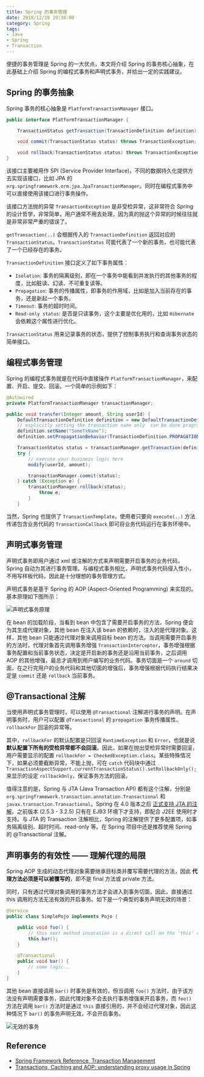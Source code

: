 ```yaml
---
title: Spring 的事务管理
date: 2018/12/18 19:38:00
category: Spring
tags: 
- Java
- Spring
- Transaction
---
```


便捷的事务管理是 Spring 的一大优点，本文将介绍 Spring 的事务核心抽象，在此基础上介绍 Spring 的编程式事务和声明式事务，并给出一定的实践建议。

## Spring 的事务抽象

Spring 事务的核心抽象是 `PlatformTransactionManager` 接口。

```java
public interface PlatformTransactionManager {

    TransactionStatus getTransaction(TransactionDefinition definition) throws TransactionException;

    void commit(TransactionStatus status) throws TransactionException;

    void rollback(TransactionStatus status) throws TransactionException;
}
```

该接口主要被用作 SPI (Service Provider Interface)，不同的数据持久化提供方去实现该接口，比如 JPA 的`org.springframework.orm.jpa.JpaTransactionManager`。同时在编程式事务中可以直接使用该接口进行事务操作。

该接口方法抛的异常 `TransactionException` 是非受检异常，这非常符合 Spring 的设计哲学，非常简单，用户通常不用去处理，因为真的抛这个异常的时候往往就是非常非常严重的错误了。

`getTransaction(..)` 会根据传入的 `TransactionDefinition` 返回对应的 `TransactionStatus`。`TransactionStatus` 可能代表了一个新的事务，也可能代表了一个已经存在的事务。

`TransactionDefinition` 接口定义了如下事务属性：

* `Isolation`: 事务的隔离级别，即在一个事务中能看到并发执行的其他事务的程度，比如脏读、幻读、不可重复读等。
* `Propagation`: 事务的传播属性，即事务的作用域，比如是加入当前存在的事务，还是新起一个事务。
* `Timeout`: 事务的超时时间。
* `Read-only status`: 是否是只读事务，这个主要是优化用的，比如 `Hibernate` 会依赖这个属性进行优化。

`TransactionStatus` 用来记录事务的状态，提供了控制事务执行和查询事务状态的简单接口。

## 编程式事务管理

Spring 的编程式事务就是在代码中直接操作 `PlatformTransactionManager`，来配置、开启、提交、回滚。一个简单的示例如下：

```java
@Autowired
private PlatformTransactionManager transactionManager;

public void transfer(Integer amount, String userId) {
    DefaultTransactionDefinition definition = new DefaultTransactionDefinition();
    // explicitly setting the transaction name only  can be done programmatically
    definition.setName("SomeTxName");
    definition.setPropagationBehavior(TransactionDefinition.PROPAGATION_REQUIRED);

    TransactionStatus status = transactionManager.getTransaction(definition);
    try {        
        // execute your business logic here
        modify(userId, amount);

        transactionManager.commit(status);
    } catch (Exception e) {
        transactionManager.rollback(status);
            throw e;
        }
    }
```

当然，Spring 也提供了 `TransactionTemplate`，使用者只要向 `execute(..)` 方法传递包含业务代码的 `TransactionCallback` 即可将业务代码运行在事务环境中。

## 声明式事务管理

声明式事务即用户通过 xml 或注解的方式来声明需要开启事务的业务代码，Spring 自动为其进行事务管理。与编程式事务相比，声明式事务代码侵入性小，不用写样板代码，因此是十分理想的事务管理方式。

声明式事务是基于 Spring 的 AOP (Aspect-Oriented Programming) 来实现的。基本原理如下图所示：

![声明式事务原理](tx.png)

在 bean 的加载阶段，当看到 bean 中包含了需要开启事务的方法，Spring 便会为其生成代理对象，其他 bean 在注入该 bean 的依赖时，注入的是代理对象。这样，其他 bean 只能通过代理对象来调用目标 bean 的方法。当调用需要开启事务的方法时，代理对象首先调用事务增强 `TransactionInterceptor`，事务增强根据事务配置和当前事务状态，决定是开启新的事务还是沿用当前事务，之后调用 AOP 的其他增强，最总才调用到用户编写的业务代码。事务切面是一个 `around` 切面，在之行完用户的业务代码和其他切面的增强后，事务增强根据代码执行结果决定是 `commit` 还是 `rollback` 当前事务。 

## @Transactional 注解

当使用声明式事务管理时，可以使用 `@Transactional` 注解进行事务的声明。在声明事务时，用户可以配置 `@Transactional` 的 `propagation` 事务传播属性、`rollbackFor` 回滚的异常等。

其中，`rollbackFor` 的默认配置是只回滚 `RuntimeException` 和 `Error`，也就是说 **默认配置下所有的受检异常都不会回滚**。因此，如果在抛出受检异常时需要回滚，用户需要显示的配置 `rollbackFor = CheckedException.class`。某些特殊情况下，如果必须要截断异常，不能上抛，可在 `catch` 代码块中通过 `TransactionAspectSupport.currentTransactionStatus().setRollbackOnly();` 来显示的设定 `rollbackOnly`，保证事务方法的回滚。

值得注意的是，Spring 与 JTA (Java Transaction API) 都有这个注解，分别是 `org.springframework.transaction.annotation.Transactional` 和 `javax.transaction.Transactional`。Spring 在 4.0 版本之后 [正式支持 JTA 的注解](https://jira.spring.io/browse/SPR-9139)。之前版本 (2.5.3 - 3.2.5) 只有在 EJB3 环境下才支持，即配合 J2EE 使用时才支持。与 JTA 的 Transaction 注解相比，Spring 的注解提供了更多配置项，如事务隔离级别、超时时间、read-only 等。在 Spring 项目中还是推荐使用 Spring 的 @Transactional 注解。


## 声明事务的有效性 —— 理解代理的局限

Spring AOP 生成的动态代理对象需要继承目标类并覆写需要代理的方法，因此 **代理方法必须是可以被覆写的**，即不是 final 方法或 private 方法。

同时，只有通过代理对象调用的事务方法才会进入到事务切面，因此，直接通过 this 调用的方法无法有效的开启事务。如下是一个典型的事务声明无效的场景：

```java
@Service
public class SimplePojo implements Pojo { 

    public void foo() { 
        // this next method invocation is a direct call on the 'this' reference 
        this.bar(); 
    }
 
    @Transactional
    public void bar() { 
        // some logic... 
    } 
} 
```

其他 bean 直接调用 `bar()` 时事务是有效的，但当调用 `foo()` 方法时，由于该方法没有声明需要事务，因此代理对象不会去执行事务增强来开启事务，而 `foo()` 方法在调用 `bar()` 方法时是通过 `this` 直接引用的，并不会经过代理对象，因此这种情况下 `bar()` 的事务声明无效，不会开启事务。

![无效的事务](proxy.png)


## Reference

* [Spring Framework Reference, Transaction Management](https://docs.spring.io/spring/docs/4.2.x/spring-framework-reference/html/transaction.html)
* [Transactions, Caching and AOP: understanding proxy usage in Spring](https://spring.io/blog/2012/05/23/transactions-caching-and-aop-understanding-proxy-usage-in-spring)